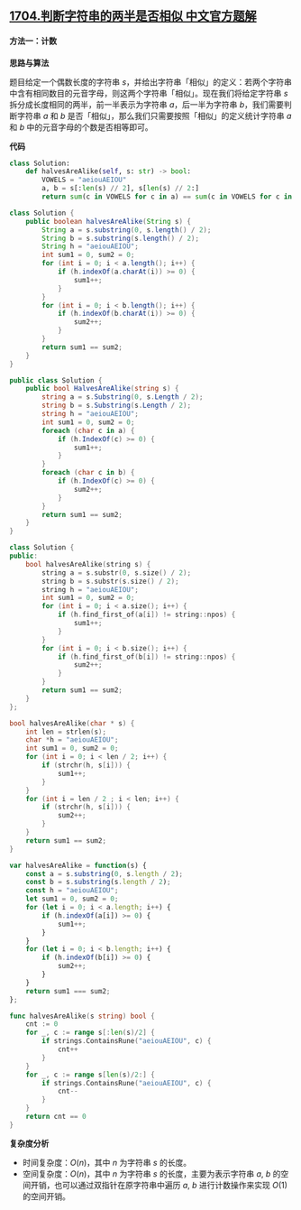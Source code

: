 ## [1704.判断字符串的两半是否相似 中文官方题解](https://leetcode.cn/problems/determine-if-string-halves-are-alike/solutions/100000/pan-duan-zi-fu-chuan-de-liang-ban-shi-fo-d21g)
#### 方法一：计数

**思路与算法**

题目给定一个偶数长度的字符串 $s$，并给出字符串「相似」的定义：若两个字符串中含有相同数目的元音字母，则这两个字符串「相似」。现在我们将给定字符串 $s$ 拆分成长度相同的两半，前一半表示为字符串 $a$，后一半为字符串 $b$，我们需要判断字符串 $a$ 和 $b$ 是否「相似」，那么我们只需要按照「相似」的定义统计字符串 $a$ 和 $b$ 中的元音字母的个数是否相等即可。

**代码**

```Python [sol1-Python3]
class Solution:
    def halvesAreAlike(self, s: str) -> bool:
        VOWELS = "aeiouAEIOU"
        a, b = s[:len(s) // 2], s[len(s) // 2:]
        return sum(c in VOWELS for c in a) == sum(c in VOWELS for c in b)
```

```Java [sol1-Java]
class Solution {
    public boolean halvesAreAlike(String s) {
        String a = s.substring(0, s.length() / 2);
        String b = s.substring(s.length() / 2);
        String h = "aeiouAEIOU";
        int sum1 = 0, sum2 = 0;
        for (int i = 0; i < a.length(); i++) {
            if (h.indexOf(a.charAt(i)) >= 0) {
                sum1++;
            }
        }
        for (int i = 0; i < b.length(); i++) {
            if (h.indexOf(b.charAt(i)) >= 0) {
                sum2++;
            }
        }
        return sum1 == sum2;
    }
}
```

```C# [sol1-C#]
public class Solution {
    public bool HalvesAreAlike(string s) {
        string a = s.Substring(0, s.Length / 2);
        string b = s.Substring(s.Length / 2);
        string h = "aeiouAEIOU";
        int sum1 = 0, sum2 = 0;
        foreach (char c in a) {
            if (h.IndexOf(c) >= 0) {
                sum1++;
            }
        }
        foreach (char c in b) {
            if (h.IndexOf(c) >= 0) {
                sum2++;
            }
        }
        return sum1 == sum2;
    }
}
```

```C++ [sol1-C++]
class Solution {
public:
    bool halvesAreAlike(string s) {
        string a = s.substr(0, s.size() / 2);
        string b = s.substr(s.size() / 2);
        string h = "aeiouAEIOU";
        int sum1 = 0, sum2 = 0;
        for (int i = 0; i < a.size(); i++) {
            if (h.find_first_of(a[i]) != string::npos) {
                sum1++;
            }
        }
        for (int i = 0; i < b.size(); i++) {
            if (h.find_first_of(b[i]) != string::npos) {
                sum2++;
            }
        }
        return sum1 == sum2;
    }
};
```

```C [sol1-C]
bool halvesAreAlike(char * s) {
    int len = strlen(s);
    char *h = "aeiouAEIOU";
    int sum1 = 0, sum2 = 0;
    for (int i = 0; i < len / 2; i++) {
        if (strchr(h, s[i])) {
            sum1++;
        }
    }
    for (int i = len / 2 ; i < len; i++) {
        if (strchr(h, s[i])) {
            sum2++;
        }
    }
    return sum1 == sum2;
}
```

```JavaScript [sol1-JavaScript]
var halvesAreAlike = function(s) {
    const a = s.substring(0, s.length / 2);
    const b = s.substring(s.length / 2);
    const h = "aeiouAEIOU";
    let sum1 = 0, sum2 = 0;
    for (let i = 0; i < a.length; i++) {
        if (h.indexOf(a[i]) >= 0) {
            sum1++;
        }
    }
    for (let i = 0; i < b.length; i++) {
        if (h.indexOf(b[i]) >= 0) {
            sum2++;
        }
    }
    return sum1 === sum2;
};
```

```go [sol1-Golang]
func halvesAreAlike(s string) bool {
    cnt := 0
    for _, c := range s[:len(s)/2] {
        if strings.ContainsRune("aeiouAEIOU", c) {
            cnt++
        }
    }
    for _, c := range s[len(s)/2:] {
        if strings.ContainsRune("aeiouAEIOU", c) {
            cnt--
        }
    }
    return cnt == 0
}
```

**复杂度分析**

- 时间复杂度：$O(n)$，其中 $n$ 为字符串 $s$ 的长度。
- 空间复杂度：$O(n)$，其中 $n$ 为字符串 $s$ 的长度，主要为表示字符串 $a$, $b$ 的空间开销，也可以通过双指针在原字符串中遍历 $a$, $b$ 进行计数操作来实现 $O(1)$ 的空间开销。